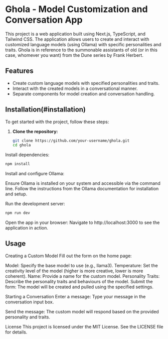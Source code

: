 # Ghola - Model Customization and Conversation App

This project is a web application built using Next.js, TypeScript, and Tailwind CSS. The application allows users to create and interact with customized language models (using Ollama) with specific personalities and traits. Ghola is in reference to the summonable assistants of old (or in this case, whomever you want) from the Dune series by Frank Herbert.


## Features

- Create custom language models with specified personalities and traits.
- Interact with the created models in a conversational manner.
- Separate components for model creation and conversation handling.

## Installation(#installation)

To get started with the project, follow these steps:

1. **Clone the repository:**
   ```bash
   git clone https://github.com/your-username/ghola.git
   cd ghola

Install dependencies:

```bash
npm install
```
Install and configure Ollama:

Ensure Ollama is installed on your system and accessible via the command line. Follow the instructions from the Ollama documentation for installation and setup.

Run the development server:

```bash
npm run dev
```
Open the app in your browser:
Navigate to http://localhost:3000 to see the application in action.

## Usage
Creating a Custom Model
Fill out the form on the home page:

Model: Specify the base model to use (e.g., llama3).
Temperature: Set the creativity level of the model (higher is more creative, lower is more coherent).
Name: Provide a name for the custom model.
Personality Traits: Describe the personality traits and behaviours of the model.
Submit the form:
The model will be created and pulled using the specified settings.

Starting a Conversation
Enter a message:
Type your message in the conversation input box.

Send the message:
The custom model will respond based on the provided personality and traits.

License
This project is licensed under the MIT License. See the LICENSE file for details.
